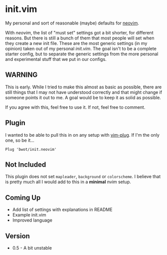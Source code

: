 # init.vim
My personal and sort of reasonable (maybe) defaults for [neovim](https://neovim.io).

With *neovim*, the list of "must set" settings got a bit shorter, for different reasons. But there is still a bunch of them that most people will set when they create a new init file. These are the most generic settings (in my opinion) taken out of my personal *init.vim*.
The goal isn't to be a complete starter config, but to separate the generic settings from the more personal and experimental stuff that we put in our configs.


## WARNING
This is early. While I tried to make this almost as basic as possible, there are still things that I may not have understood correctly and that might change if someone points it out to me. A goal would be to keep it as solid as possible.

If you agree with this, feel free to use it. If not, feel free to comment.


## Plugin
I wanted to be able to pull this in on any setup with [vim-plug](https://github.com/junegunn/vim-plug). If I'm the only one, so be it...

```
Plug 'bwot/init.neovim'
```

## Not Included
This plugin does not set `mapleader`, `background` or `colorscheme`. I believe that is pretty much all I would add to this in a **minimal** nvim setup.


## Coming Up
- Add list of settings with explanations in README
- Example init.vim
- Improved language


## Version
- 0.5 - A bit unstable

